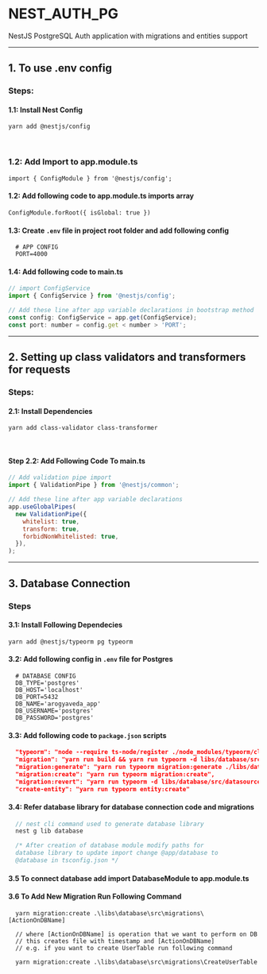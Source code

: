 # NEST_AUTH_PG

NestJS PostgreSQL Auth application with migrations and entities support

---

## 1. To use .env config

### Steps:

#### 1.1: Install Nest Config

`yarn add @nestjs/config`

  <br>

### 1.2: Add Import to app.module.ts

`import { ConfigModule } from '@nestjs/config';`

#### 1.2: Add following code to app.module.ts imports array

`ConfigModule.forRoot({ isGlobal: true })`
<br>

#### 1.3: Create `.env` file in project root folder and add following config

```env
  # APP CONFIG
  PORT=4000
```

#### 1.4: Add following code to main.ts</h2>

```javascript
// import ConfigService
import { ConfigService } from '@nestjs/config';

// Add these line after app variable declarations in bootstrap method
const config: ConfigService = app.get(ConfigService);
const port: number = config.get < number > 'PORT';
```

---

## 2. Setting up class validators and transformers for requests

### Steps:

#### 2.1: Install Dependencies

`yarn add class-validator class-transformer`

  <br/>

#### Step 2.2: Add Following Code To main.ts

```javascript
// Add validation pipe import
import { ValidationPipe } from '@nestjs/common';

// Add these line after app variable declarations
app.useGlobalPipes(
  new ValidationPipe({
    whitelist: true,
    transform: true,
    forbidNonWhitelisted: true,
  }),
);
```

---

## 3. Database Connection

### Steps

#### 3.1: Install Following Dependecies

`yarn add @nestjs/typeorm pg typeorm`
<br/>

#### 3.2: Add following config in `.env` file for Postgres

```env
  # DATABASE CONFIG
  DB_TYPE='postgres'
  DB_HOST='localhost'
  DB_PORT=5432
  DB_NAME='arogyaveda_app'
  DB_USERNAME='postgres'
  DB_PASSWORD='postgres'
```

#### 3.3: Add following code to `package.json` scripts

```json
  "typeorm": "node --require ts-node/register ./node_modules/typeorm/cli.js ",
  "migration": "yarn run build && yarn run typeorm -d libs/database/src/datasource.ts  migration:run",
  "migration:generate": "yarn run typeorm migration:generate ./libs/database/src/migrations -d ./libs/database/src/datasource.ts",
  "migration:create": "yarn run typeorm migration:create",
  "migration:revert": "yarn run typeorm -d libs/database/src/datasource.ts  migration:revert",
  "create-entity": "yarn run typeorm entity:create"
```

#### 3.4: Refer database library for database connection code and migrations

```js
  // nest cli command used to generate database library
  nest g lib database

  /* After creation of database module modify paths for
  database library to update import change @app/database to
  @database in tsconfig.json */
```

#### 3.5 To connect database add import DatabaseModule to app.module.ts

#### 3.6 To Add New Migration Run Following Command
```
  yarn migration:create .\libs\database\src\migrations\[ActionOnDBName]

  // where [ActionOnDBName] is operation that we want to perform on DB
  // this creates file with timestamp and [ActionOnDBName]
  // e.g. if you want to create UserTable run following command
  
  yarn migration:create .\libs\database\src\migrations\CreateUserTable
```